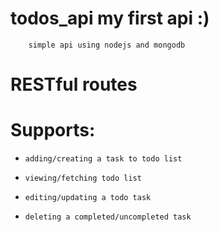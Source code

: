 # todos_api my first api :)
```
    simple api using nodejs and mongodb
```
# RESTful routes
# Supports:
-     adding/creating a task to todo list
-     viewing/fetching todo list
-     editing/updating a todo task
-     deleting a completed/uncompleted task

